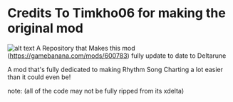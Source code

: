 # Credits To Timkho06 for making the original mod
![alt text](https://images.gamebanana.com/img/ss/mods/68650bcccd61b.jpg)
A Repository that Makes this mod (https://gamebanana.com/mods/600783) fully update to date to Deltarune

A mod that's fully dedicated to making Rhythm Song Charting a lot easier than it could even be!


note:
(all of the code may not be fully ripped from its xdelta)
